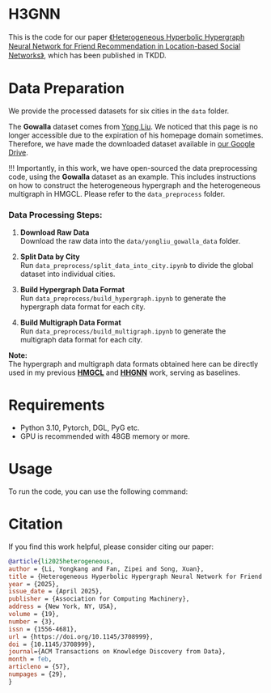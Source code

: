 # H3GNN
This is the code for our paper [《Heterogeneous Hyperbolic Hypergraph Neural Network for Friend Recommendation in Location-based Social Networks》](https://dl.acm.org/doi/full/10.1145/3708999), which has been published in TKDD.


#  Data Preparation

We provide the processed datasets for six cities in the `data` folder.

The **Gowalla** dataset comes from [Yong Liu](https://stephenliu0423.github.io/datasets.html). 
We noticed that this page is no longer accessible due to the expiration of his homepage domain sometimes. 
Therefore, we have made the downloaded dataset available in [our Google Drive](https://drive.google.com/drive/folders/1stJucklk9FLeFUFMVATXeHv6aXzc2hL9?usp=sharing).


!!! Importantly, in this work, we have open-sourced the data preprocessing code, using the **Gowalla** dataset as an example.
This includes instructions on how to construct the heterogeneous hypergraph and the heterogeneous multigraph in HMGCL. Please refer to the `data_preprocess` folder.

### Data Processing Steps:

1. **Download Raw Data**  
   Download the raw data into the `data/yongliu_gowalla_data` folder.

2. **Split Data by City**  
   Run `data_preprocess/split_data_into_city.ipynb` to divide the global dataset into individual cities.

3. **Build Hypergraph Data Format**  
   Run `data_preprocess/build_hypergraph.ipynb` to generate the hypergraph data format for each city.

4. **Build Multigraph Data Format**  
   Run `data_preprocess/build_multigraph.ipynb` to generate the multigraph data format for each city.

**Note:**  
The hypergraph and multigraph data formats obtained here can be directly used in my previous [**HMGCL**](https://github.com/liyongkang123/HMGCL) and [**HHGNN**](https://github.com/liyongkang123/HHGNN) work, serving as baselines.


# Requirements
- Python 3.10, Pytorch, DGL, PyG etc.
- GPU is recommended with 48GB memory or more.

# Usage
To run the code, you can use the following command:



# Citation
If you find this work helpful, please consider citing our paper:
```bibtex
@article{li2025heterogeneous,
author = {Li, Yongkang and Fan, Zipei and Song, Xuan},
title = {Heterogeneous Hyperbolic Hypergraph Neural Network for Friend Recommendation in Location-based Social Networks},
year = {2025},
issue_date = {April 2025},
publisher = {Association for Computing Machinery},
address = {New York, NY, USA},
volume = {19},
number = {3},
issn = {1556-4681},
url = {https://doi.org/10.1145/3708999},
doi = {10.1145/3708999},
journal={ACM Transactions on Knowledge Discovery from Data},
month = feb,
articleno = {57},
numpages = {29},
}
```
